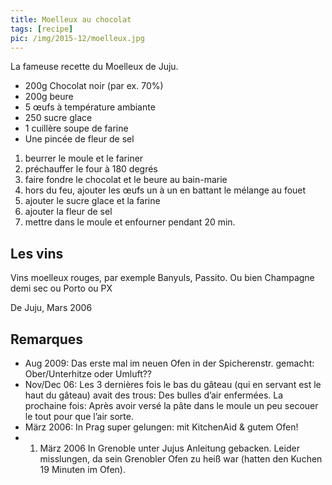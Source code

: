 ```yaml
---
title: Moelleux au chocolat
tags: [recipe]
pic: /img/2015-12/moelleux.jpg
---
```


La fameuse recette du Moelleux de Juju.

* 200g Chocolat noir (par ex. 70%)
* 200g beure
* 5 œufs à température ambiante
* 250 sucre glace
* 1 cuillère soupe de farine
* Une pincée de fleur de sel

1.	beurrer le moule et le fariner
2.	préchauffer le four à 180 degrés
3.	faire fondre le chocolat et le beure au bain-marie
4.	hors du feu, ajouter les œufs un à un en battant le mélange au fouet
5.	ajouter le sucre glace et la farine
6.	ajouter la fleur de sel
7.	mettre dans le moule et enfourner pendant 20 min.

## Les vins
Vins moelleux rouges, par exemple Banyuls, Passito.
Ou bien Champagne demi sec ou Porto ou PX

De Juju, Mars 2006

## Remarques

* Aug 2009: Das erste mal im neuen Ofen in der Spicherenstr. gemacht: Ober/Unterhitze oder Umluft??
* Nov/Dec 06: Les 3 dernières fois le bas du gâteau (qui en servant est le haut du gâteau) avait des trous: Des bulles d’air enfermées. La prochaine fois: Après avoir versé la pâte dans le moule un peu secouer le tout pour que l’air sorte.
* März 2006: In Prag super gelungen: mit KitchenAid & gutem Ofen!
* 1. März 2006 In Grenoble unter Jujus Anleitung gebacken. Leider misslungen, da sein Grenobler Ofen zu heiß war (hatten den Kuchen 19 Minuten im Ofen).